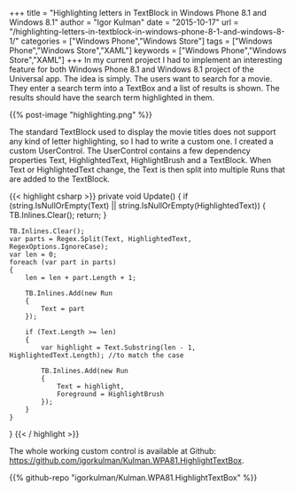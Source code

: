 +++
title = "Highlighting letters in TextBlock in Windows Phone 8.1 and Windows 8.1"
author = "Igor Kulman"
date = "2015-10-17"
url = "/highlighting-letters-in-textblock-in-windows-phone-8-1-and-windows-8-1/"
categories = ["Windows Phone","Windows Store"]
tags = ["Windows Phone","Windows Store","XAML"]
keywords = ["Windows Phone","Windows Store","XAML"]
+++
In my current project I had to implement an interesting feature for both Windows Phone 8.1 and Windows 8.1 project of the Universal app. The idea is simply. The users want to search for a movie. They enter a search term into a TextBox and a list of results is shown. The results should have the search term highlighted in them.

{{% post-image "highlighting.png" %}}

<!--more-->

The standard TextBlock used to display the movie titles does not support any kind of letter highlighting, so I had to write a custom one. I created a custom UserControl. The UserControl contains a few dependency properties Text, HighlightedText, HighlightBrush and a TextBlock. When Text or HighlightedText change, the Text is then split into multiple Runs that are added to the TextBlock.

{{< highlight csharp >}}
private void Update()
{
    if (string.IsNullOrEmpty(Text) || string.IsNullOrEmpty(HighlightedText))
    {
        TB.Inlines.Clear();
        return;
    }

    TB.Inlines.Clear();
    var parts = Regex.Split(Text, HighlightedText, RegexOptions.IgnoreCase);
    var len = 0;
    foreach (var part in parts)
    {
        len = len + part.Length + 1;

        TB.Inlines.Add(new Run
        {
            Text = part
        });

        if (Text.Length >= len)
        {
            var highlight = Text.Substring(len - 1, HighlightedText.Length); //to match the case

            TB.Inlines.Add(new Run
            {
                Text = highlight,
                Foreground = HighlightBrush
            });
        }
    }
}
{{< / highlight >}}

The whole working custom control is available at Github: <https://github.com/igorkulman/Kulman.WPA81.HighlightTextBox>.

{{% github-repo "igorkulman/Kulman.WPA81.HighlightTextBox" %}}

